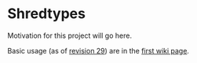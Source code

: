 # Shredtypes

Motivation for this project will go here.

Basic usage (as of [revision 29](https://github.com/diana-hep/shredtypes/commit/db07a42e2cea3d0be65aa21b2085ffba78d1dfcc)) are in the [first wiki page](https://github.com/diana-hep/shredtypes/wiki/Basic-use).
